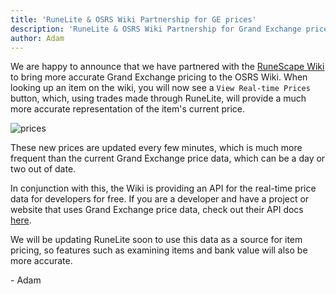 ```yaml
---
title: 'RuneLite & OSRS Wiki Partnership for GE prices'
description: 'RuneLite & OSRS Wiki Partnership for Grand Exchange prices'
author: Adam
---
```


We are happy to announce that we have partnered with the [RuneScape Wiki](https://oldschool.runescape.wiki/) to bring more accurate Grand Exchange pricing to the OSRS Wiki. When looking up an item on the wiki, you will now see a `View Real-time Prices` button, which, using trades made through RuneLite, will provide a much more accurate representation of the item's current price.

![prices](/img/blog/wiki-ge-partnership/prices.png)

These new prices are updated every few minutes, which is much more frequent than the current Grand Exchange price data, which can be a day or two out of date.

In conjunction with this, the Wiki is providing an API for the real-time price data for developers for free. If you are a developer and have a project or website that uses Grand Exchange price data, check out their API docs [here](https://oldschool.runescape.wiki/w/RuneScape:Real-time_Prices).

We will be updating RuneLite soon to use this data as a source for item pricing, so features such as examining items and bank value will also be more accurate.

\- Adam
